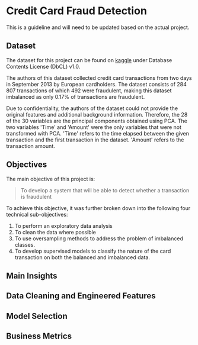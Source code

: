 # Credit Card Fraud Detection 
This is a guideline and will need to be updated based on the actual project.

## Dataset
The dataset for this project can be found on [kaggle](https://www.kaggle.com/datasets/mlg-ulb/) under Database Contents License (DbCL) v1.0.

The authors of this dataset collected credit card transactions from two days in September 2013 by European cardholders. The dataset consists of 284 807 transactions of which 492 were fraudulent, making this dataset imbalanced as only 0.17% of transactions are fraudulent.

Due to confidentiality, the authors of the dataset could not provide the original features and additional background information. Therefore, the 28 of the 30 variables are the principal components obtained using PCA. The two variables 'Time' and 'Amount' were the only variables that were not transformed with PCA. 'Time' refers to the time elapsed between the given transaction and the first transaction in the dataset. 'Amount' refers to the transaction amount.


## Objectives
The main objective of this project is:
> To develop a system that will be able to detect whether a transaction is fraudulent

To achieve this objective, it was further broken down into the following four technical sub-objectives:
1. To perform an exploratory data analysis
2. To clean the data where possible
3. To use oversampling methods to address the problem of imbalanced classes.
4. To develop supervised models to classify the nature of the card transaction on both the balanced and imbalanced data.

## Main Insights

## Data Cleaning and Engineered Features

## Model Selection

## Business Metrics
